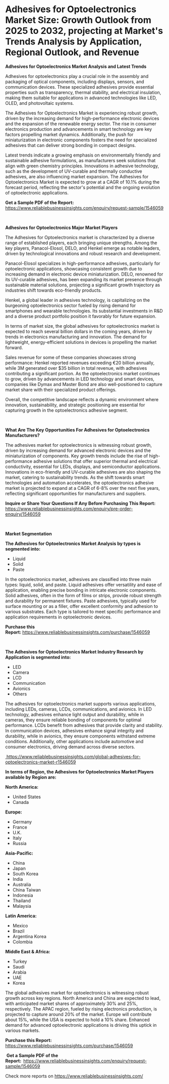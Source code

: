 <p><h1>Adhesives for Optoelectronics Market Size: Growth Outlook from 2025 to 2032, projecting at Market's Trends Analysis by Application, Regional Outlook, and Revenue</h1></p><p><strong>Adhesives for Optoelectronics Market Analysis and Latest Trends</strong></p>
<p><p>Adhesives for optoelectronics play a crucial role in the assembly and packaging of optical components, including displays, sensors, and communication devices. These specialized adhesives provide essential properties such as transparency, thermal stability, and electrical insulation, making them suitable for applications in advanced technologies like LED, OLED, and photovoltaic systems. </p><p>The Adhesives for Optoelectronics Market is experiencing robust growth, driven by the increasing demand for high-performance electronic devices and the expansion of the renewable energy sector. The rise in consumer electronics production and advancements in smart technology are key factors propelling market dynamics. Additionally, the push for miniaturization in electronic components fosters the need for specialized adhesives that can deliver strong bonding in compact designs.</p><p>Latest trends indicate a growing emphasis on environmentally friendly and sustainable adhesive formulations, as manufacturers seek solutions that align with green chemistry principles. Innovations in adhesive technology, such as the development of UV-curable and thermally conductive adhesives, are also influencing market expansion. The Adhesives for Optoelectronics Market is expected to grow at a CAGR of 10.1% during the forecast period, reflecting the sector's potential and the ongoing evolution of optoelectronic applications.</p></p>
<p><strong>Get a Sample PDF of the Report:&nbsp;</strong> <a href="https://www.reliablebusinessinsights.com/enquiry/request-sample/1546059?utm_campaign=1837&utm_medium=2&utm_source=Github&utm_content=ia&utm_term=01022025&utm_id=adhesives-for-optoelectronics">https://www.reliablebusinessinsights.com/enquiry/request-sample/1546059</a></p>
<p>&nbsp;</p>
<p><strong>Adhesives for Optoelectronics Major Market Players</strong></p>
<p><p>The Adhesives for Optoelectronics market is characterized by a diverse range of established players, each bringing unique strengths. Among the key players, Panacol-Elosol, DELO, and Henkel emerge as notable leaders, driven by technological innovations and robust research and development.</p><p>Panacol-Elosol specializes in high-performance adhesives, particularly for optoelectronic applications, showcasing consistent growth due to increasing demand in electronic device miniaturization. DELO, renowned for its UV-curable adhesives, has been expanding its market presence through sustainable material solutions, projecting a significant growth trajectory as industries shift towards eco-friendly products.</p><p>Henkel, a global leader in adhesives technology, is capitalizing on the burgeoning optoelectronics sector fueled by rising demand for smartphones and wearable technologies. Its substantial investments in R&D and a diverse product portfolio position it favorably for future expansion.</p><p>In terms of market size, the global adhesives for optoelectronics market is expected to reach several billion dollars in the coming years, driven by trends in electronics manufacturing and innovation. The demand for lightweight, energy-efficient solutions in devices is propelling the market forward.</p><p>Sales revenue for some of these companies showcases strong performance: Henkel reported revenues exceeding €20 billion annually, while 3M generated over $35 billion in total revenue, with adhesives contributing a significant portion. As the optoelectronics market continues to grow, driven by advancements in LED technology and smart devices, companies like Dymax and Master Bond are also well-positioned to capture market share with their specialized product offerings.</p><p>Overall, the competitive landscape reflects a dynamic environment where innovation, sustainability, and strategic positioning are essential for capturing growth in the optoelectronics adhesive segment.</p></p>
<p>&nbsp;</p>
<p><strong>What Are The Key Opportunities For Adhesives for Optoelectronics Manufacturers?</strong></p>
<p><p>The adhesives market for optoelectronics is witnessing robust growth, driven by increasing demand for advanced electronic devices and the miniaturization of components. Key growth trends include the rise of high-performance adhesive solutions that offer superior thermal and electrical conductivity, essential for LEDs, displays, and semiconductor applications. Innovations in eco-friendly and UV-curable adhesives are also shaping the market, catering to sustainability trends. As the shift towards smart technologies and automation accelerates, the optoelectronics adhesive market is projected to expand at a CAGR of 6-8% over the next five years, reflecting significant opportunities for manufacturers and suppliers.</p></p>
<p><strong>Inquire or Share Your Questions If Any Before Purchasing This Report:</strong> <a href="https://www.reliablebusinessinsights.com/enquiry/pre-order-enquiry/1546059?utm_campaign=1837&utm_medium=2&utm_source=Github&utm_content=ia&utm_term=01022025&utm_id=adhesives-for-optoelectronics">https://www.reliablebusinessinsights.com/enquiry/pre-order-enquiry/1546059</a></p>
<p>&nbsp;</p>
<p><strong>Market Segmentation</strong></p>
<p><strong>The Adhesives for Optoelectronics Market Analysis by types is segmented into:</strong></p>
<p><ul><li>Liquid</li><li>Solid</li><li>Paste</li></ul></p>
<p><p>In the optoelectronics market, adhesives are classified into three main types: liquid, solid, and paste. Liquid adhesives offer versatility and ease of application, enabling precise bonding in intricate electronic components. Solid adhesives, often in the form of films or strips, provide robust strength and durability for permanent fixtures. Paste adhesives, typically used for surface mounting or as a filler, offer excellent conformity and adhesion to various substrates. Each type is tailored to meet specific performance and application requirements in optoelectronic devices.</p></p>
<p><strong>Purchase this Report:&nbsp;</strong><a href="https://www.reliablebusinessinsights.com/purchase/1546059?utm_campaign=1837&utm_medium=2&utm_source=Github&utm_content=ia&utm_term=01022025&utm_id=adhesives-for-optoelectronics">https://www.reliablebusinessinsights.com/purchase/1546059</a></p>
<p>&nbsp;</p>
<p><strong>The Adhesives for Optoelectronics Market Industry Research by Application is segmented into:</strong></p>
<p><ul><li>LED</li><li>Camera</li><li>LCD</li><li>Communication</li><li>Avionics</li><li>Others</li></ul></p>
<p><p>The adhesives for optoelectronics market supports various applications, including LEDs, cameras, LCDs, communications, and avionics. In LED technology, adhesives enhance light output and durability, while in cameras, they ensure reliable bonding of components for optimal performance. LCDs benefit from adhesives that provide clarity and stability. In communication devices, adhesives enhance signal integrity and durability, while in avionics, they ensure components withstand extreme conditions. Additionally, other applications include automotive and consumer electronics, driving demand across diverse sectors.</p></p>
<p><a href="https://www.reliablebusinessinsights.com/global-adhesives-for-optoelectronics-market-r1546059?utm_campaign=1837&utm_medium=2&utm_source=Github&utm_content=ia&utm_term=01022025&utm_id=adhesives-for-optoelectronics">&nbsp;https://www.reliablebusinessinsights.com/global-adhesives-for-optoelectronics-market-r1546059</a></p>
<p><strong>In terms of Region, the Adhesives for Optoelectronics Market Players available by Region are:</strong></p>
<p>
    <p> <strong> North America: </strong>
        <ul>
            <li>United States</li>
            <li>Canada</li>
        </ul>
        </p> 
    <p> <strong> Europe: </strong>
        <ul>
            <li>Germany</li>
            <li>France</li>
            <li>U.K.</li>
            <li>Italy</li>
            <li>Russia</li>
        </ul>
        </p> 
    <p> <strong> Asia-Pacific: </strong>
        <ul>
            <li>China</li>
            <li>Japan</li>
            <li>South Korea</li>
            <li>India</li>
            <li>Australia</li>
            <li>China Taiwan</li>
            <li>Indonesia</li>
            <li>Thailand</li>
            <li>Malaysia</li>
        </ul>
        </p> 
    <p> <strong> Latin America: </strong>
        <ul>
            <li>Mexico</li>
            <li>Brazil</li>
            <li>Argentina Korea</li>
            <li>Colombia</li>
        </ul>
        </p> 
    <p> <strong> Middle East & Africa: </strong>
        <ul>
            <li>Turkey</li>
            <li>Saudi</li>
            <li>Arabia</li>
            <li>UAE</li>
            <li>Korea</li>
        </ul>
    </p>
    </p>
<p><p>The global adhesives market for optoelectronics is witnessing robust growth across key regions. North America and China are expected to lead, with anticipated market shares of approximately 30% and 25%, respectively. The APAC region, fueled by rising electronics production, is projected to capture around 20% of the market. Europe will contribute about 15%, while the USA is expected to hold a 10% share. Enhanced demand for advanced optoelectronic applications is driving this uptick in various markets.</p></p>
<p><strong>Purchase this Report: </strong><a href="https://www.reliablebusinessinsights.com/purchase/1546059?utm_campaign=1837&utm_medium=2&utm_source=Github&utm_content=ia&utm_term=01022025&utm_id=adhesives-for-optoelectronics">https://www.reliablebusinessinsights.com/purchase/1546059</a></p>
<p>&nbsp;<strong>Get a Sample PDF of the Report:&nbsp;&nbsp;</strong><a href="https://www.reliablebusinessinsights.com/enquiry/request-sample/1546059?utm_campaign=1837&utm_medium=2&utm_source=Github&utm_content=ia&utm_term=01022025&utm_id=adhesives-for-optoelectronics">https://www.reliablebusinessinsights.com/enquiry/request-sample/1546059</a></p>
<p><strong></strong></p>
<p>Check more reports on <a href="https://www.reliablebusinessinsights.com/?utm_campaign=1837&utm_medium=2&utm_source=Github&utm_content=ia&utm_term=01022025&utm_id=adhesives-for-optoelectronics">https://www.reliablebusinessinsights.com/</a></p>